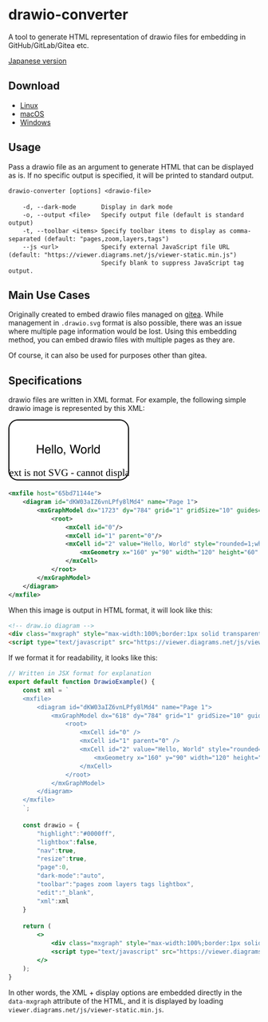 # drawio-converter
A tool to generate HTML representation of drawio files for embedding in GitHub/GitLab/Gitea etc.

[Japanese version](README_ja.md)

## Download
* [Linux](https://github.com/arika0093/drawio-converter/releases/latest/download/drawio-converter-linux-x64)
* [macOS](https://github.com/arika0093/drawio-converter/releases/latest/download/drawio-converter-macos-x64)
* [Windows](https://github.com/arika0093/drawio-converter/releases/latest/download/drawio-converter-windows-x64.exe)

## Usage
Pass a drawio file as an argument to generate HTML that can be displayed as is. If no specific output is specified, it will be printed to standard output.

```
drawio-converter [options] <drawio-file>

	-d, --dark-mode       Display in dark mode
	-o, --output <file>   Specify output file (default is standard output)
	-t, --toolbar <items> Specify toolbar items to display as comma-separated (default: "pages,zoom,layers,tags")
	--js <url>            Specify external JavaScript file URL (default: "https://viewer.diagrams.net/js/viewer-static.min.js")
	                      Specify blank to suppress JavaScript tag output.
```

## Main Use Cases
Originally created to embed drawio files managed on [gitea](https://gitea.io/).
While management in `.drawio.svg` format is also possible, there was an issue where multiple page information would be lost.
Using this embedding method, you can embed drawio files with multiple pages as they are.

Of course, it can also be used for purposes other than gitea.

## Specifications
drawio files are written in XML format.
For example, the following simple drawio image is represented by this XML:

![Hello, World](./assets/sample.svg)

```xml
<mxfile host="65bd71144e">
    <diagram id="dKW03aIZ6vnLPfy8lMd4" name="Page 1">
        <mxGraphModel dx="1723" dy="784" grid="1" gridSize="10" guides="1" tooltips="1" connect="1" arrows="1" fold="1" page="1" pageScale="1" pageWidth="1169" pageHeight="827" math="0" shadow="0">
            <root>
                <mxCell id="0"/>
                <mxCell id="1" parent="0"/>
                <mxCell id="2" value="Hello, World" style="rounded=1;whiteSpace=wrap;html=1;" vertex="1" parent="1">
                    <mxGeometry x="160" y="90" width="120" height="60" as="geometry"/>
                </mxCell>
            </root>
        </mxGraphModel>
    </diagram>
</mxfile>
```

When this image is output in HTML format, it will look like this:

```html
<!-- draw.io diagram -->
<div class="mxgraph" style="max-width:100%;border:1px solid transparent;" data-mxgraph="{&quot;highlight&quot;:&quot;#0000ff&quot;,&quot;lightbox&quot;:false,&quot;nav&quot;:true,&quot;resize&quot;:true,&quot;toolbar&quot;:&quot;zoom layers tags&quot;,&quot;edit&quot;:&quot;_blank&quot;,&quot;xml&quot;:&quot;&lt;mxfile&gt;\n  &lt;diagram id=\&quot;dKW03aIZ6vnLPfy8lMd4\&quot; name=\&quot;Page 1\&quot;&gt;\n    &lt;mxGraphModel dx=\&quot;618\&quot; dy=\&quot;784\&quot; grid=\&quot;1\&quot; gridSize=\&quot;10\&quot; guides=\&quot;1\&quot; tooltips=\&quot;1\&quot; connect=\&quot;1\&quot; arrows=\&quot;1\&quot; fold=\&quot;1\&quot; page=\&quot;1\&quot; pageScale=\&quot;1\&quot; pageWidth=\&quot;1169\&quot; pageHeight=\&quot;827\&quot; math=\&quot;0\&quot; shadow=\&quot;0\&quot;&gt;\n      &lt;root&gt;\n        &lt;mxCell id=\&quot;0\&quot; /&gt;\n        &lt;mxCell id=\&quot;1\&quot; parent=\&quot;0\&quot; /&gt;\n        &lt;mxCell id=\&quot;2\&quot; value=\&quot;Hello, World\&quot; style=\&quot;rounded=1;whiteSpace=wrap;html=1;\&quot; parent=\&quot;1\&quot; vertex=\&quot;1\&quot;&gt;\n          &lt;mxGeometry x=\&quot;160\&quot; y=\&quot;90\&quot; width=\&quot;120\&quot; height=\&quot;60\&quot; as=\&quot;geometry\&quot; /&gt;\n        &lt;/mxCell&gt;\n      &lt;/root&gt;\n    &lt;/mxGraphModel&gt;\n  &lt;/diagram&gt;\n&lt;/mxfile&gt;\n&quot;}"></div>
<script type="text/javascript" src="https://viewer.diagrams.net/js/viewer-static.min.js"></script>
```

If we format it for readability, it looks like this:

```jsx
// Written in JSX format for explanation
export default function DrawioExample() {
	const xml = `
	<mxfile>
		<diagram id="dKW03aIZ6vnLPfy8lMd4" name="Page 1">
			<mxGraphModel dx="618" dy="784" grid="1" gridSize="10" guides="1" tooltips="1" connect="1" arrows="1" fold="1" page="1" pageScale="1" pageWidth="1169" pageHeight="827" math="0" shadow="0">
				<root>
					<mxCell id="0" />
					<mxCell id="1" parent="0" />
					<mxCell id="2" value="Hello, World" style="rounded=1;whiteSpace=wrap;html=1;" parent="1" vertex="1">
						<mxGeometry x="160" y="90" width="120" height="60" as="geometry" />
					</mxCell>
				</root>
			</mxGraphModel>
		</diagram>
	</mxfile>
	`;

	const drawio = {
		"highlight":"#0000ff",
		"lightbox":false,
		"nav":true,
		"resize":true,
		"page":0,
		"dark-mode":"auto",
		"toolbar":"pages zoom layers tags lightbox",
		"edit":"_blank",
		"xml":xml
	}

	return (
		<>
			<div class="mxgraph" style="max-width:100%;border:1px solid transparent;" data-mxgraph={drawio}></div>
			<script type="text/javascript" src="https://viewer.diagrams.net/js/viewer-static.min.js"></script>
		</>
	);
}
```

In other words, the XML + display options are embedded directly in the `data-mxgraph` attribute of the HTML, and it is displayed by loading `viewer.diagrams.net/js/viewer-static.min.js`.

